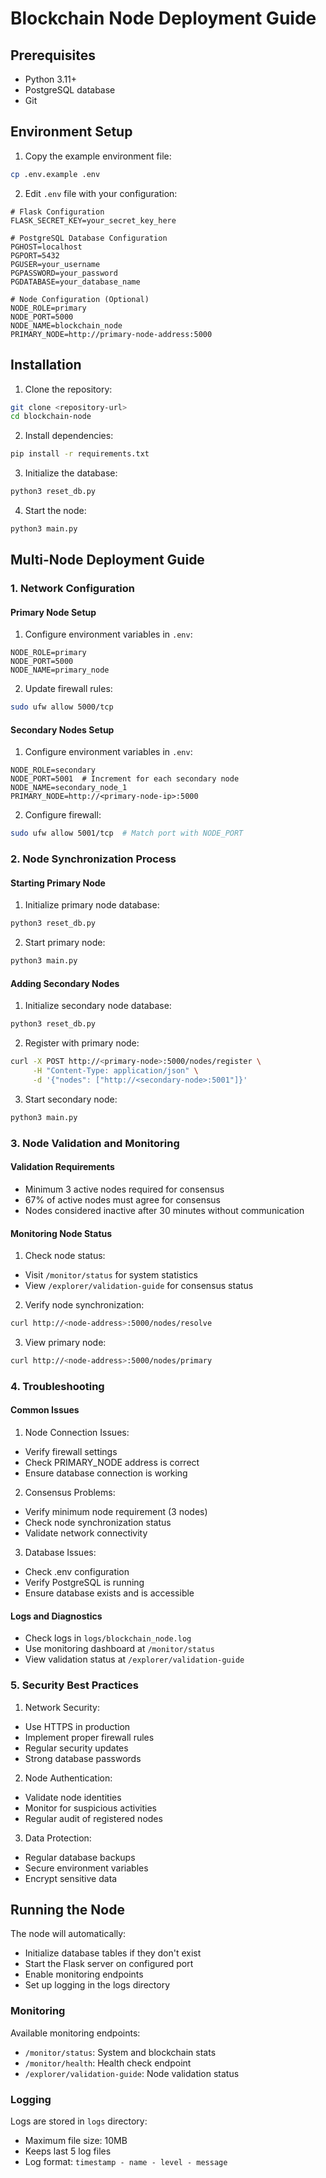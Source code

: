 # Blockchain Node Deployment Guide

## Prerequisites
- Python 3.11+
- PostgreSQL database
- Git

## Environment Setup
1. Copy the example environment file:
```bash
cp .env.example .env
```

2. Edit `.env` file with your configuration:
```env
# Flask Configuration
FLASK_SECRET_KEY=your_secret_key_here

# PostgreSQL Database Configuration
PGHOST=localhost
PGPORT=5432
PGUSER=your_username
PGPASSWORD=your_password
PGDATABASE=your_database_name

# Node Configuration (Optional)
NODE_ROLE=primary
NODE_PORT=5000
NODE_NAME=blockchain_node
PRIMARY_NODE=http://primary-node-address:5000
```

## Installation
1. Clone the repository:
```bash
git clone <repository-url>
cd blockchain-node
```

2. Install dependencies:
```bash
pip install -r requirements.txt
```

3. Initialize the database:
```bash
python3 reset_db.py
```

4. Start the node:
```bash
python3 main.py
```

## Multi-Node Deployment Guide

### 1. Network Configuration

#### Primary Node Setup
1. Configure environment variables in `.env`:
```env
NODE_ROLE=primary
NODE_PORT=5000
NODE_NAME=primary_node
```

2. Update firewall rules:
```bash
sudo ufw allow 5000/tcp
```

#### Secondary Nodes Setup
1. Configure environment variables in `.env`:
```env
NODE_ROLE=secondary
NODE_PORT=5001  # Increment for each secondary node
NODE_NAME=secondary_node_1
PRIMARY_NODE=http://<primary-node-ip>:5000
```

2. Configure firewall:
```bash
sudo ufw allow 5001/tcp  # Match port with NODE_PORT
```

### 2. Node Synchronization Process

#### Starting Primary Node
1. Initialize primary node database:
```bash
python3 reset_db.py
```

2. Start primary node:
```bash
python3 main.py
```

#### Adding Secondary Nodes
1. Initialize secondary node database:
```bash
python3 reset_db.py
```

2. Register with primary node:
```bash
curl -X POST http://<primary-node>:5000/nodes/register \
     -H "Content-Type: application/json" \
     -d '{"nodes": ["http://<secondary-node>:5001"]}'
```

3. Start secondary node:
```bash
python3 main.py
```

### 3. Node Validation and Monitoring

#### Validation Requirements
- Minimum 3 active nodes required for consensus
- 67% of active nodes must agree for consensus
- Nodes considered inactive after 30 minutes without communication

#### Monitoring Node Status
1. Check node status:
- Visit `/monitor/status` for system statistics
- View `/explorer/validation-guide` for consensus status

2. Verify node synchronization:
```bash
curl http://<node-address>:5000/nodes/resolve
```

3. View primary node:
```bash
curl http://<node-address>:5000/nodes/primary
```

### 4. Troubleshooting

#### Common Issues
1. Node Connection Issues:
- Verify firewall settings
- Check PRIMARY_NODE address is correct
- Ensure database connection is working

2. Consensus Problems:
- Verify minimum node requirement (3 nodes)
- Check node synchronization status
- Validate network connectivity

3. Database Issues:
- Check .env configuration
- Verify PostgreSQL is running
- Ensure database exists and is accessible

#### Logs and Diagnostics
- Check logs in `logs/blockchain_node.log`
- Use monitoring dashboard at `/monitor/status`
- View validation status at `/explorer/validation-guide`

### 5. Security Best Practices

1. Network Security:
- Use HTTPS in production
- Implement proper firewall rules
- Regular security updates
- Strong database passwords

2. Node Authentication:
- Validate node identities
- Monitor for suspicious activities
- Regular audit of registered nodes

3. Data Protection:
- Regular database backups
- Secure environment variables
- Encrypt sensitive data

## Running the Node
The node will automatically:
- Initialize database tables if they don't exist
- Start the Flask server on configured port
- Enable monitoring endpoints
- Set up logging in the logs directory

### Monitoring
Available monitoring endpoints:
- `/monitor/status`: System and blockchain stats
- `/monitor/health`: Health check endpoint
- `/explorer/validation-guide`: Node validation status

### Logging
Logs are stored in `logs` directory:
- Maximum file size: 10MB
- Keeps last 5 log files
- Log format: `timestamp - name - level - message`
